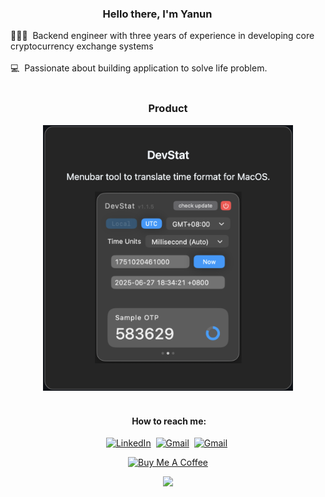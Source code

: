 <div align=center>

<h3 style="display:inline-block">Hello there, I'm Yanun</h3>
<img style="display:inline-block" alt="" src="https://user-images.githubusercontent.com/39513876/112366216-8cfe7400-8cfe-11eb-8116-7d3dbae20e97.gif" width='30'/>

<!-- About me -->
<div align=left>
👨🏻‍💻 &nbsp;Backend engineer with three years of experience in developing core cryptocurrency exchange systems
<br><br>
💻 &nbsp;Passionate about building application to solve life problem.



</div>
<br/>
<h3>Product</h3><div>
<a href="https://github.com/yanun0323/DevStat">
<img src="devstat.png" width="400px">
</a>



</div><br/>

<!-- Footer -->
#### &nbsp;How to reach me:

<a href="https://www.linkedin.com/in/yanun-yang-193487185/"><img alt="LinkedIn" src="https://img.shields.io/badge/linkedin%20-%230077B5.svg?&style=flat&logo=linkedin&logoColor=white"/></a>&nbsp;
<a href="mailto:yanun0323@gmail.com"><img alt="Gmail" src="https://img.shields.io/badge/Gmail-D14836?style=flat&logo=gmail&logoColor=white" /></a>&nbsp;
<a href="https://github.com/yanun0323"><img alt="Gmail" src="https://img.shields.io/github/followers/yanun0323?label=follow&style=social" /></a>&nbsp;
<br/>

<a href="https://www.buymeacoffee.com/yanun" target="_blank"><img src="https://cdn.buymeacoffee.com/buttons/v2/default-red.png" alt="Buy Me A Coffee" style="height: 40px !important;width: 144.6px !important;" ></a>

<img style="display=inline-block" src="https://github-readme-stats.vercel.app/api/top-langs/?username=yanun0323&layout=compact&size_weight=0.5&count_weight=0.5&bg_color=10,904e65,904e95&title_color=fff&text_color=fff&hide_title=false"><br/><br/>


<!-- <br/>
<div>

<img src="https://img.shields.io/badge/version-09.25.2025-informational">&nbsp;
<img src="https://komarev.com/ghpvc/?username=yanun0323&color=red">&nbsp;
<img src="https://img.shields.io/badge/build-passing-success">
</div>

</div> -->
<!--
**yanun0323/yanun0323** is a ✨ _special_ ✨ repository because its `README.md` (this file) appears on your GitHub profile.

Here are some ideas to get you started:

- 🔭 I’m currently working on ...
- 🌱 I’m currently learning ...
- 👯 I’m looking to collaborate on ...
- 🤔 I’m looking for help with ...
- 💬 Ask me about ...
- 📫 How to reach me: ...
- 😄 Pronouns: ...
- ⚡ Fun fact: ...
-->
